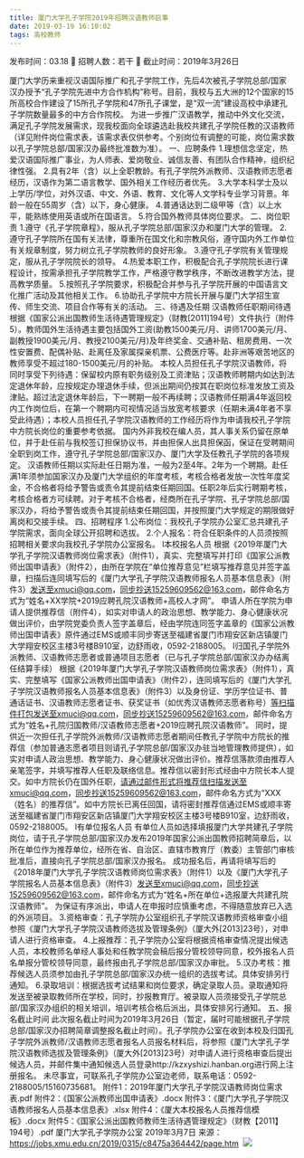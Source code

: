 ```yaml
---
title: 厦门大学孔子学院2019年招聘汉语教师启事
date: 2019-03-19 16:10:02
tags: 高校教师
---
```

发布时间：03.18   🌟   招聘人数：若干   🌈   截止时间：2019年3月26日
<!-- more -->
厦门大学历来重视汉语国际推广和孔子学院工作，先后4次被孔子学院总部/国家汉办授予“孔子学院先进中方合作机构”称号。目前，我校与五大洲的12个国家的15所高校合作建设了15所孔子学院和47所孔子课堂，是“双一流”建设高校中承建孔子学院数量最多的中方合作院校。
为进一步推广汉语教学，推动中外文化交流，满足孔子学院发展需求，现我校面向全球遴选赴我校共建孔子学院任教的汉语教师（详见附件岗位需求表，该需求表仅供参考。个别岗位有调整的可能，岗位需求数以孔子学院总部/国家汉办最终批准数为准）。
一、应聘条件
1.理想信念坚定，热爱汉语国际推广事业，为人师表、爱岗敬业、诚信友善、有团队合作精神，组织纪律性强。
2.具有2年（含）以上全职教龄。有孔子学院外派教师、汉语教师志愿者经历，汉语作为第二语言教学、国外相关工作经历者优先。
3.大学本科学士及以上学历/学位，对外汉语、中文、外语、教育、文化等人文学科专业学习背景。年龄一般在55周岁（含）以下，身心健康。
4.普通话达到二级甲等（含）以上水平，能熟练使用英语或所在国语言。
5.符合国外教师具体岗位要求。
二、岗位职责
1.遵守《孔子学院章程》，服从孔子学院总部/国家汉办和厦门大学的管理。
2.遵守孔子学院所在国有关法律，尊重所在国文化和宗教风俗，遵守国内外工作单位有关规章制度，努力树立孔子学院教师的良好形象。
3.遵守孔子学院有关管理规定，服从孔子学院院长的领导。
4.热爱本职工作，积极配合孔子学院院长进行课程设计，按需承担孔子学院教学工作，严格遵守教学秩序，不断改进教学方法，提高教学质量。
5.按照孔子学院要求，积极配合并参与孔子学院开展的中国语言文化推广活动及其他相关工作。
6.协助孔子学院中方院长开展与厦门大学招生宣传、师生交流、项目合作等有关的活动。
三、待遇及任期
汉语教师任职期间待遇根据《国家公派出国教师生活待遇管理规定》（财教[2011]194号）文件执行（附件5）。教师国外生活待遇主要包括国外工资(助教1500美元/月、讲师1700美元/月、副教授1900美元/月、教授2100美元/月)及年终奖金、交通补贴、租房费用、一次性安置费、配偶补贴、赴离任及家属探亲机票、公费医疗等。赴非洲等艰苦地区的教师享受不超过180-1500美元/月的补贴。
本校人员担任孔子学院汉语教师，将同时享受下列待遇：保留校内原有职务级别及工资津贴；汉语教师聘期内如达到法定退休年龄，应按规定办理退休手续，但派出期间仍按其在职岗位标准发放工资及津贴。超过法定退休年龄后，下一聘期一般不再续聘；汉语教师任期满4年返回校内工作岗位后，在第一个聘期内可视情况适当放宽考核要求（任期未满4年者不享受此待遇）；本校人员担任孔子学院汉语教师的工作经历将作为申请我校孔子学院中方院长岗位的重要参考依据。
国内外非我校在编人员，其人事关系仍留在原单位，并于赴任前与我校签订担保协议书，并由担保人出具担保函，保证在受聘期间全职到岗工作，遵守孔子学院总部/国家汉办、厦门大学及任教孔子学院的各项规定。
汉语教师任期以实际赴任日期为准，一般为2至4年。2年为一个聘期。赴任满1年须参加国家汉办及厦门大学组织的年度考核，考核合格者发放一次性年度奖金，不合格者将给予警告或责令其提前结束任期回国。任职2年后实行聘期考核，考核合格者方可续聘。对于考核不合格者，经商所在孔子学院、孔子学院总部/国家汉办，将给予警告或责令其提前结束任期回国，并按照厦门大学规定的期限做好离岗和交接手续。
四、招聘程序
1.公布岗位：我校孔子学院办公室汇总共建孔子学院需求，面向全球公开招聘和选拔。
2.个人报名：符合任职条件的人员须按照招聘相关要求向我校孔子学院办公室报名。
l本校报名人员
根据《2019年厦门大学孔子学院汉语教师岗位需求表》（附件1），真实、完整填写并打印《国家公派教师出国申请表》（附件2），由所在学院在“单位推荐意见”栏填写推荐意见并签字盖章，扫描后连同填写后的《厦门大学孔子学院汉语教师报名人员基本信息表》（附件3）发送至xmuci@qq.com，同步抄送15259609562@163.com，邮件命名方式为“姓名+XX学院+2019应聘孔院汉语教师+高校人才网”。
申请人所在学院为申请人提供推荐信（附件4），如实对申请人的政治思想、教学能力、身心健康状况做出评价，由学院党委负责人签字盖章后，经由学院连同签字盖章的《国家公派教师出国申请表》原件通过EMS或顺丰同步寄送至福建省厦门市翔安区新店镇厦门大学翔安校区主楼3号楼B910室，边舒雨收，0592-2188005。
l归国孔子学院外派教师、汉语教师志愿者或普通项目志愿者（已与孔子学院总部/国家汉办办结离任结算手续）
根据《2019年厦门大学孔子学院汉语教师岗位需求表》（附件1），真实、完整填写《国家公派教师出国申请表》（附件2），连同填写后的《厦门大学孔子学院汉语教师报名人员基本信息表》（附件3）以及身份证、学历学位证书、普通话证书、汉语教师志愿者证书、获奖证书（如优秀汉语教师志愿者称号）等扫描件打包发送至xmuci@qq.com，同步抄送15259609562@163.com，邮件命名方式为“姓名+孔院归国教师/汉语教师志愿者+2019应聘孔院汉语教师”。
同时，提供近一次担任孔子学院外派教师/汉语教师志愿者期间任教孔子学院中方院长的推荐信（参加普通志愿者项目则请孔子学院总部/国家汉办驻当地管理教师提供），如实对申请人政治思想、教学能力、身心健康状况做出评价。推荐信落款须由推荐人亲笔签字，并填写推荐人任职及联络信息。推荐信以密封形式经由中方院长本人提交。如中方院长仍在国外任职，请通过邮件形式将推荐信扫描发送至xmuci@qq.com，同步抄送15259609562@163.com，邮件命名方式为“XXX（姓名）的推荐信”。如中方院长已离任回国，请将密封推荐信通过EMS或顺丰寄送至福建省厦门市翔安区新店镇厦门大学翔安校区主楼3号楼B910室，边舒雨收，0592-2188005。
l有单位报名人员
有单位人员如选择填报厦门大学共建孔子学院岗位，请于孔子学院总部/国家汉办发布2019年国家公派出国教师招聘简章后，以所在单位作为推荐单位，经所在省、自治区、直辖市教育厅（教委）主管部门审核批准后，直接向孔子学院总部/国家汉办报名。
成功报名后，再请将填写后的《2018年厦门大学孔子学院汉语教师岗位需求表》（附件1）以及《厦门大学孔子学院报名人员基本信息表》（附件3）发送至xmuci@qq.com，同步抄送15259609562@163.com，邮件命名方式为“姓名+所在单位+选报厦大共建孔院汉语教师”。
为保证有序派出，申请人在申报时应慎重考虑，不得随意放弃已入选的外派项目。
3.资格审查：孔子学院办公室组织孔子学院汉语教师资格审查小组参照《厦门大学孔子学院汉语教师选拔及管理条例》（厦大外[2013]23号），对申请人进行资格审查。
4.上报推荐：孔子学院办公室将根据资格审查情况提出候选人员，本校教师名单经人事处和任教学院会稿后报分管校领导同意，校外报名人员名单报分管校领导同意，最终报由孔子学院总部/国家汉办审批。
5.汉办考核：推荐候选人员须参加由孔子学院总部/国家汉办统一组织的选拔考试。具体安排另行通知。
6.录取培训：根据选拔考试结果和岗位要求，确定录取人员。录取通知将发送至被录取教师所在学校，同时，抄报教育厅。被录取人员须接受孔子学院总部/国家汉办组织的相关培训，培训考核合格后派出，具体安排另行通知。
五、报名截止时间
此次报名截止时间为2019年3月26日（暂定，届时可能根据孔子学院总部/国家汉办招聘简章调整报名截止时间）。孔子学院办公室在收到本校及归国孔子学院外派教师/汉语教师志愿者报名人员报名材料后，将参照《厦门大学孔子学院汉语教师选拔及管理条例》（厦大外[2013]23号）对申请人进行资格审查后提出候选人员，并邮件集中通知候选人员登录http://kzxyshizi.hanban.org进行网上注册报名。
未尽事宜，可联系孔子学院办公室边老师，联系电话：0592-2188005/15160735681。
附件1：2019年厦门大学孔子学院汉语教师岗位需求表.pdf
附件2：《国家公派教师出国申请表》.docx
附件3：《厦门大学孔子学院汉语教师报名人员基本信息表》.xlsx
附件4：《厦大本校报名人员推荐信模板》.docx
附件5：《国家公派出国教师教师生活待遇管理规定》（财教【2011】194号）.pdf
厦门大学孔子学院办公室
2019年3月7日
来源：
https://jobs.xmu.edu.cn/2019/0315/c8475a364442/page.htm
 ![](https://cdn.weiweiblog.cn/20181015134814.png)